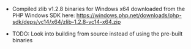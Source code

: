 - Compiled zlib v1.2.8 binaries for Windows x64 downloaded from the PHP Windows SDK here: https://windows.php.net/downloads/php-sdk/deps/vc14/x64/zlib-1.2.8-vc14-x64.zip

- TODO: Look into building from source instead of using the pre-built binaries
